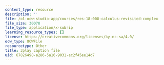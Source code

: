 ```yaml
---
content_type: resource
description: ''
file: /ol-ocw-studio-app/courses/res-18-008-calculus-revisited-complex-variables-differential-equations-and-linear-algebra-fall-2011/67826498a2865a169031ac2f45ee14d7_DJO6ilwbWiI.vtt
file_size: 30078
file_type: application/x-subrip
learning_resource_types: []
license: https://creativecommons.org/licenses/by-nc-sa/4.0/
ocw_type: OCWFile
resourcetype: Other
title: 3play caption file
uid: 67826498-a286-5a16-9031-ac2f45ee14d7
---
```

